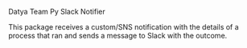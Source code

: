 Datya Team Py Slack Notifier

This package receives a custom/SNS notification with the details of a process
that ran and sends a message to Slack with the outcome.
